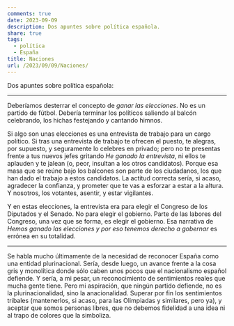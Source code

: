 ```yaml
---
comments: true
date: 2023-09-09
description: Dos apuntes sobre política española.
share: true
tags:
  - política
  - España
title: Naciones
url: /2023/09/09/Naciones/
---
```




Dos apuntes sobre política española:

***

Deberíamos desterrar el concepto de *ganar las elecciones*. No es un partido de fútbol. Debería terminar los políticos saliendo al balcón celebrando, los hichas festejando y cantando himnos. 

Si algo son unas elecciones es una entrevista de trabajo para un cargo político. Si tras una entrevista de trabajo te ofrecen el puesto, te alegras, por supuesto, y seguramente lo celebres en privado; pero no te presentas frente a tus nuevos jefes gritando *He ganado la entrevista*, ni ellos te aplauden y te jalean (o, peor, insultan a los otros candidatos). Porque esa masa que se reúne bajo los balcones son parte de los ciudadanos, los que han dado el trabajo a estos candidatos. La actitud correcta sería, si acaso, agradecer la confianza, y prometer que te vas a esforzar a estar a la altura. Y nosotros, los votantes, asentir, y estar vigilantes.

Y en estas elecciones, la entrevista era para elegir el Congreso de los Diputados y el Senado. No para elegir el gobierno. Parte de las labores del Congreso, una vez que se forma, es elegir el gobierno. Esa narrativa de *Hemos ganado las elecciones y por eso tenemos derecho a gobernar* es errónea en su totalidad.


***

Se habla mucho últimamente de la necesidad de reconocer España como una entidad plurinacional. Sería, desde luego, un avance frente a la cosa gris y monolítica donde sólo caben unos pocos que el nacionalismo español defiende. Y sería, a mi pesar, un reconocimiento de sentimientos reales que mucha gente tiene. Pero mi aspiración, que ningún partido defiende, no es la plurinacionalidad, sino la anacionalidad. Superar por fin los sentimientos tribales (mantenerlos, si acaso, para las Olimpiadas y similares, pero ya), y aceptar que somos personas libres, que no debemos fidelidad a una idea ni al trapo de colores que la simboliza.